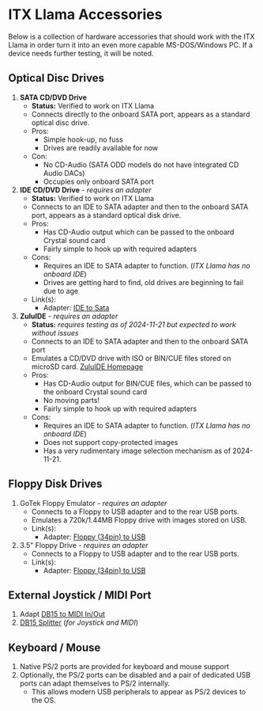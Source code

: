 # ITX Llama Accessories

Below is a collection of hardware accessories that should work with the ITX Llama in order turn it into an even more capable MS-DOS/Windows PC. If a device needs further testing, it will be noted.

## Optical Disc Drives

1. **SATA CD/DVD Drive**
    * **Status:** Verified to work on ITX Llama
    * Connects directly to the onboard SATA port, appears as a standard optical disc drive.
    * Pros: 
        * Simple hook-up, no fuss
        * Drives are readily available for now
    * Con: 
        * No CD-Audio (SATA ODD models do not have integrated CD Audio DACs)
        * Occupies only onboard SATA port
2. **IDE CD/DVD Drive** - _requires an adapter_
    * **Status:** Verified to work on ITX Llama
    * Connects to an IDE to SATA adapter and then to the onboard SATA port, appears as a standard optical disk drive.
    * Pros:
        * Has CD-Audio output which can be passed to the onboard Crystal sound card
        * Fairly simple to hook up with required adapters
    * Cons:
        * Requires an IDE to SATA adapter to function. (_ITX Llama has no onboard IDE_)
        * Drives are getting hard to find, old drives are beginning to fail due to age
    * Link(s):
        * Adapter: [IDE to Sata][IDEtoSata]
3. **ZuluIDE** - _requires an adapter_
    * **Status:** _requires testing as of 2024-11-21 but expected to work without issues_
    * Connects to an IDE to SATA adapter and then to the onboard SATA port
    * Emulates a CD/DVD drive with ISO or BIN/CUE files stored on microSD card. [ZuluIDE Homepage][ZuluIDE]
    * Pros:
        * Has CD-Audio output for BIN/CUE files, which can be passed to the onboard Crystal sound card
        * No moving parts!
        * Fairly simple to hook up with required adapters
    * Cons:
        * Requires an IDE to SATA adapter to function. (_ITX Llama has no onboard IDE_)
        * Does not support copy-protected images
        * Has a very rudimentary image selection mechanism as of 2024-11-21.


## Floppy Disk Drives

1. GoTek Floppy Emulator - _requires an adapter_
    * Connects to a Floppy to USB adapter and to the rear USB ports.
    * Emulates a 720k/1.44MB Floppy drive with images stored on USB.
    * Link(s):
      * Adapter: [Floppy (34pin) to USB][FloppytoUSB]
2. 3.5" Floppy Drive - _requires an adapter_
    * Connects to a Floppy to USB adapter and to the rear USB ports.
    * Link(s):
      * Adapter: [Floppy (34pin) to USB][FloppytoUSB]

## External Joystick / MIDI Port

1. Adapt [DB15 to MIDI In/Out][DB15toMIDI]
1. [DB15 Splitter][DB15splitter] (_for Joystick and MIDI_)

## Keyboard / Mouse

1. Native PS/2 ports are provided for keyboard and mouse support
1. Optionally, the PS/2 ports can be disabled and a pair of dedicated USB ports can adapt themselves to PS/2 internally.
    * This allows modern USB peripherals to appear as PS/2 devices to the OS.

[ZuluIDE]: https://www.zuluide.com
[IDEtoSata]: https://www.amazon.com/Cablecc-Female-Converter-Adapter-Desktop/dp/B081YP2S5R
[FloppytoUSB]: https://www.amazon.com/KOOBOOK-1-44MB-Floppy-Connector-Adapter/dp/B07WCRF9H3
[DB15toMIDI]: https://www.serdashop.com/DB15MIDI
[DB15splitter]: https://www.serdashop.com/DB15-Doubler-Solder-Kit